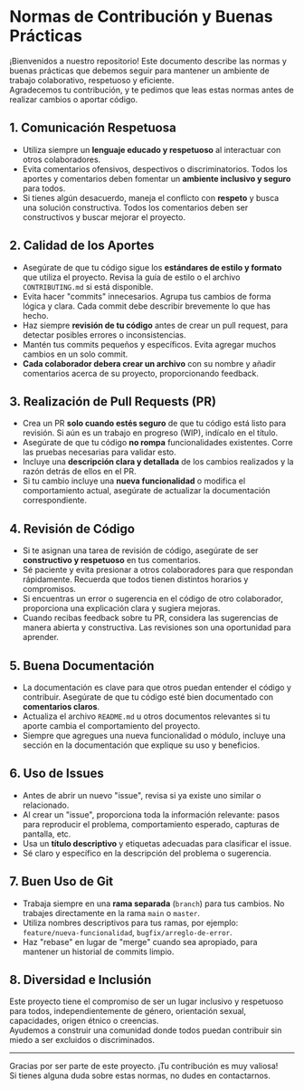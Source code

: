 # Normas de Contribución y Buenas Prácticas

¡Bienvenidos a nuestro repositorio! Este documento describe las normas y buenas prácticas que debemos seguir para mantener un ambiente de trabajo colaborativo, respetuoso y eficiente. <br>
Agradecemos tu contribución, y te pedimos que leas estas normas antes de realizar cambios o aportar código.

## 1. Comunicación Respetuosa

- Utiliza siempre un **lenguaje educado y respetuoso** al interactuar con otros colaboradores. <br>
- Evita comentarios ofensivos, despectivos o discriminatorios. Todos los aportes y comentarios deben fomentar un **ambiente inclusivo y seguro** para todos. <br>
- Si tienes algún desacuerdo, maneja el conflicto con **respeto** y busca una solución constructiva. Todos los comentarios deben ser constructivos y buscar mejorar el proyecto.

## 2. Calidad de los Aportes

- Asegúrate de que tu código sigue los **estándares de estilo y formato** que utiliza el proyecto. Revisa la guía de estilo o el archivo `CONTRIBUTING.md` si está disponible. <br>
- Evita hacer "commits" innecesarios. Agrupa tus cambios de forma lógica y clara. Cada commit debe describir brevemente lo que has hecho. <br>
- Haz siempre **revisión de tu código** antes de crear un pull request, para detectar posibles errores o inconsistencias. <br>
- Mantén tus commits pequeños y específicos. Evita agregar muchos cambios en un solo commit.
- **Cada colaborador debera crear un archivo** con su nombre y añadir comentarios acerca de su proyecto, proporcionando feedback.

## 3. Realización de Pull Requests (PR)

- Crea un PR **solo cuando estés seguro** de que tu código está listo para revisión. Si aún es un trabajo en progreso (WIP), indícalo en el título. <br>
- Asegúrate de que tu código **no rompa** funcionalidades existentes. Corre las pruebas necesarias para validar esto. <br>
- Incluye una **descripción clara y detallada** de los cambios realizados y la razón detrás de ellos en el PR. <br>
- Si tu cambio incluye una **nueva funcionalidad** o modifica el comportamiento actual, asegúrate de actualizar la documentación correspondiente.

## 4. Revisión de Código

- Si te asignan una tarea de revisión de código, asegúrate de ser **constructivo y respetuoso** en tus comentarios. <br>
- Sé paciente y evita presionar a otros colaboradores para que respondan rápidamente. Recuerda que todos tienen distintos horarios y compromisos. <br>
- Si encuentras un error o sugerencia en el código de otro colaborador, proporciona una explicación clara y sugiera mejoras. <br>
- Cuando recibas feedback sobre tu PR, considera las sugerencias de manera abierta y constructiva. Las revisiones son una oportunidad para aprender.

## 5. Buena Documentación

- La documentación es clave para que otros puedan entender el código y contribuir. Asegúrate de que tu código esté bien documentado con **comentarios claros**. <br>
- Actualiza el archivo `README.md` u otros documentos relevantes si tu aporte cambia el comportamiento del proyecto. <br>
- Siempre que agregues una nueva funcionalidad o módulo, incluye una sección en la documentación que explique su uso y beneficios.

## 6. Uso de Issues

- Antes de abrir un nuevo "issue", revisa si ya existe uno similar o relacionado. <br>
- Al crear un "issue", proporciona toda la información relevante: pasos para reproducir el problema, comportamiento esperado, capturas de pantalla, etc. <br>
- Usa un **título descriptivo** y etiquetas adecuadas para clasificar el issue. <br>
- Sé claro y específico en la descripción del problema o sugerencia.

## 7. Buen Uso de Git

- Trabaja siempre en una **rama separada** (`branch`) para tus cambios. No trabajes directamente en la rama `main` o `master`. <br>
- Utiliza nombres descriptivos para tus ramas, por ejemplo: `feature/nueva-funcionalidad`, `bugfix/arreglo-de-error`. <br>
- Haz "rebase" en lugar de "merge" cuando sea apropiado, para mantener un historial de commits limpio.

## 8. Diversidad e Inclusión

Este proyecto tiene el compromiso de ser un lugar inclusivo y respetuoso para todos, independientemente de género, orientación sexual, capacidades, origen étnico o creencias. <br>
Ayudemos a construir una comunidad donde todos puedan contribuir sin miedo a ser excluidos o discriminados.

---

Gracias por ser parte de este proyecto. ¡Tu contribución es muy valiosa! <br>
Si tienes alguna duda sobre estas normas, no dudes en contactarnos.

